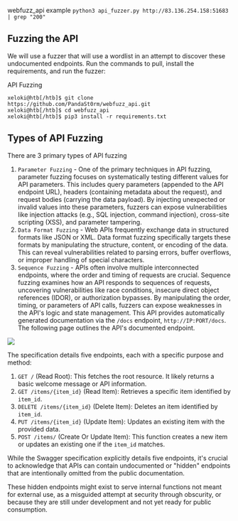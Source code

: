 webfuzz_api example
`python3 api_fuzzer.py http://83.136.254.158:51683 | grep "200"`
## Fuzzing the API

We will use a fuzzer that will use a wordlist in an attempt to discover these undocumented endpoints. Run the commands to pull, install the requirements, and run the fuzzer:

API Fuzzing

```shell-session
xeloki@htb[/htb]$ git clone https://github.com/PandaSt0rm/webfuzz_api.git
xeloki@htb[/htb]$ cd webfuzz_api
xeloki@htb[/htb]$ pip3 install -r requirements.txt
```
## Types of API Fuzzing

There are 3 primary types of API fuzzing

1. `Parameter Fuzzing` - One of the primary techniques in API fuzzing, parameter fuzzing focuses on systematically testing different values for API parameters. This includes query parameters (appended to the API endpoint URL), headers (containing metadata about the request), and request bodies (carrying the data payload). By injecting unexpected or invalid values into these parameters, fuzzers can expose vulnerabilities like injection attacks (e.g., SQL injection, command injection), cross-site scripting (XSS), and parameter tampering.
2. `Data Format Fuzzing` - Web APIs frequently exchange data in structured formats like JSON or XML. Data format fuzzing specifically targets these formats by manipulating the structure, content, or encoding of the data. This can reveal vulnerabilities related to parsing errors, buffer overflows, or improper handling of special characters.
3. `Sequence Fuzzing` - APIs often involve multiple interconnected endpoints, where the order and timing of requests are crucial. Sequence fuzzing examines how an API responds to sequences of requests, uncovering vulnerabilities like race conditions, insecure direct object references (IDOR), or authorization bypasses. By manipulating the order, timing, or parameters of API calls, fuzzers can expose weaknesses in the API's logic and state management.
This API provides automatically generated documentation via the `/docs` endpoint, `http://IP:PORT/docs`. The following page outlines the API's documented endpoint.

![](https://academy.hackthebox.com/storage/modules/280/apispec.png)

The specification details five endpoints, each with a specific purpose and method:

1. `GET /` (Read Root): This fetches the root resource. It likely returns a basic welcome message or API information.
2. `GET /items/{item_id}` (Read Item): Retrieves a specific item identified by `item_id`.
3. `DELETE /items/{item_id}` (Delete Item): Deletes an item identified by `item_id`.
4. `PUT /items/{item_id}` (Update Item): Updates an existing item with the provided data.
5. `POST /items/` (Create Or Update Item): This function creates a new item or updates an existing one if the `item_id` matches.

While the Swagger specification explicitly details five endpoints, it's crucial to acknowledge that APIs can contain undocumented or "hidden" endpoints that are intentionally omitted from the public documentation.

These hidden endpoints might exist to serve internal functions not meant for external use, as a misguided attempt at security through obscurity, or because they are still under development and not yet ready for public consumption.